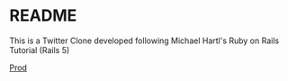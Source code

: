 # README

This is a Twitter Clone developed following Michael Hartl's Ruby on Rails Tutorial (Rails 5)

[Prod](https://stormy-falls-34008.herokuapp.com/)
